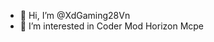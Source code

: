 - 👋 Hi, I’m @XdGaming28Vn
- 👀 I’m interested in Coder Mod Horizon Mcpe


<!---
XdGaming28Vn/XdGaming28Vn is a ✨ special ✨ repository because its `README.md` (this file) appears on your GitHub profile.
You can click the Preview link to take a look at your changes.
--->
